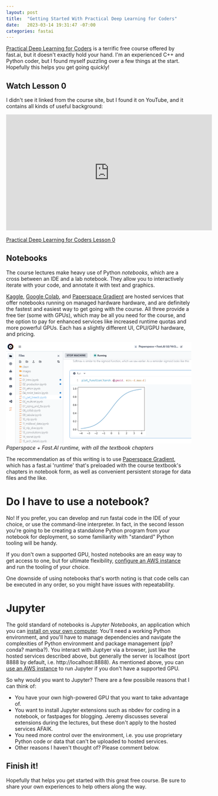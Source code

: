 ```yaml
---
layout: post
title:  "Getting Started With Practical Deep Learning for Coders"
date:   2023-03-14 19:31:47 -07:00
categories: fastai
---
```

[Practical Deep Learning for Coders](https://course.fast.ai/) is a
terrific free course offered by fast.ai, but it doesn't 
exactly hold your hand. I'm an experienced C++ and Python 
coder, but I found myself puzzling over a few things at the start. 
Hopefully this helps you get going quickly! 

## Watch Lesson 0

I didn't see it linked from the course site, but I found it on YouTube,
and it contains all kinds of useful background:

<iframe width="560" height="315" src="https://www.youtube.com/embed/gGxe2mN3kAg" title="YouTube video player" frameborder="0" allow="accelerometer; autoplay; clipboard-write; encrypted-media; gyroscope; picture-in-picture; web-share" allowfullscreen></iframe>

[Practical Deep Learning for Coders Lesson 0](https://youtu.be/gGxe2mN3kAg)

## Notebooks

The course lectures make heavy use of Python *notebooks*, which are a cross between an IDE
and a lab notebook. They allow you to interactively iterate with your code,
and annotate it with text and graphics.

[Kaggle](http://kaggle.com), [Google Colab](https://colab.research.google.com/), 
and [Paperspace Gradient](https://www.paperspace.com/gradient) are hosted 
services that offer notebooks running on managed hardware hardware,
and are definitely the fastest and easiest way to get going with the course.
All three provide a free tier (some with GPUs), which may be all you need for the course, 
and the option to pay for enhanced
services like increased runtime quotas and more powerful GPUs. Each has a slightly different UI, 
CPU/GPU hardware, and pricing. 

![Paperspace + Fast.AI](/assets/gettingstarted/paperspace.png)
*Paperspace + Fast.AI runtime, with all the textbook chapters*

The recommendation as of this writing 
is to use [Paperspace Gradient](https://www.paperspace.com/gradient), 
which has a fast.ai 'runtime' that's preloaded with 
the course textbook's chapters in notebook form, as well as convenient persistent 
storage for data files and the like.

# Do I have to use a notebook?

No! If you prefer, you can develop and run fastai code in the IDE of your
choice, or use the command-line interpreter. In fact, in the second lesson you're
going to be creating a standalone Python program from your notebook for deployment, 
so some familiarity with "standard" Python tooling will be handy.

If you don't own a supported GPU, hosted notebooks are
an easy way to get access to one, but for ultimate flexibility,
[configure an AWS instance](https://course20.fast.ai/start_aws)  
and run the tooling of your choice. 

One downside of using notebooks that's worth noting is that code cells can be 
executed in any order, so you might have issues with repeatability.

# Jupyter

The gold standard of notebooks is *Jupyter Notebooks*, an application which you can 
[install on your own computer](https://jupyter.org/install). You'll need a working 
Python environment,
and you'll have to manage dependencies and navigate the complexities of Python 
environment and package management
(pip? conda? mamba?). You interact with Juptyer via a browser, just like the
hosted services described above, but generally the server is localhost 
(port 8888 by default, i.e. http://localhost:8888). As mentioned above,
you can [use an AWS instance](https://course20.fast.ai/start_aws) to run
Jupyter if you don't have a supported GPU.


So why would you want to Jupyter? There are a few possibile reasons that I can think of:

* You have your own high-powered GPU that you want to take advantage of.
* You want to install Jupyter extensions such as nbdev for coding in a notebook, 
or fastpages for blogging. Jeremy discusses several extensions during the
lectures, but these don't apply to the hosted services AFAIK.
* You need more control over the environment, i.e. you use proprietary Python code
or data that can't be uploaded to hosted services.
* Other reasons I haven't thought of? Please comment below.

## Finish it!

Hopefully that helps you get started with this great free course. Be sure to share your 
own experiences to help others along the way.
